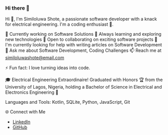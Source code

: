 ### Hi there 👋

Hi 👋, I'm Similoluwa Shote, a passionate software developer with a knack for electrical engineering. I'm a coding enthusiast 🚀.

🔭 Currently working on Software Solutions
🌱 Always learning and exploring new technologies
👯 Open to collaborating on exciting software projects
📝 I'm currently looking for help with writing articles on Software Development
💬 Ask me about Software Development, Coding Challenges
📫 Reach me at similoluwashote@email.com

⚡ Fun fact: I love turning ideas into code.

🎓 Electrical Engineering Extraordinaire! Graduated with Honors 🏆 from the University of Lagos, Nigeria, holding a Bachelor of Science in Electrical and Electronics Engineering 🌟


Languages and Tools: Kotlin, SQLite, Python, JavaScript, Git

🌐 Connect with Me

- [LinkedIn](in/similoluwa-shote-703443152)
- [GitHub](https://github.com/Cmi-shote)
